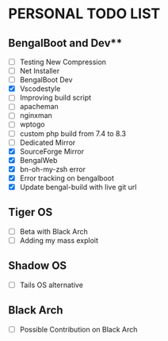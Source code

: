 # PERSONAL TODO LIST

## BengalBoot and Dev**

- [ ] Testing New Compression
- [ ] Net Installer
- [ ] BengalBoot Dev
- [x] Vscodestyle
- [ ] Improving build script
- [ ] apacheman
- [ ] nginxman
- [ ] wptogo
- [ ] custom php build from 7.4 to 8.3
- [ ] Dedicated Mirror
- [X] SourceForge Mirror
- [x] BengalWeb
- [x] bn-oh-my-zsh error
- [x] Error tracking on bengalboot
- [X] Update bengal-build with live git url

## Tiger OS

- [ ] Beta with Black Arch
- [ ] Adding my mass exploit

## Shadow OS

- [ ] Tails OS alternative

## Black Arch

- [ ] Possible Contribution on Black Arch